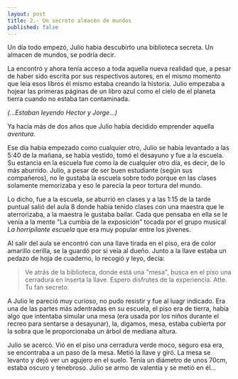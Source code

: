 ```yaml
---
layout: post
title: 2.- Un secreto almacén de mundos
published: false
---
```

Un día todo empezó, Julio habia descubirto una biblioteca secreta. Un almacen de mundos, se podría decir.

La encontró y ahora tenía acceso a toda aquella nueva realidad que, a pesar de haber sido escrita por sus respectivos autores, en el mismo momento que leía esos libros él mismo estaba creando la historia. Julio empezaba a hojear las primeras páginas de un libro azul como el cielo de el planeta tierra cuando no estaba tan contaminada.

_(...Estaban leyendo Hector y Jorge...)_

Ya hacía más de dos años que Julio había decidido emprender aquella _aventura_.

Ese día había empezado como cualquier otro, Julio se había levantado a las 5:40 de la mañana, se había vestido, tomó el desayuno y fue a la escuela. Su estancia en la escuela fue como la de cualquier otro día, es decir, de lo más aburrido. Julio, a pesar de ser buen estudiante (según sus compañeros), no le gustaba la escuela sobre todo porque en las clases solamente memorizaba y eso le parecía la peor tortura del mundo.

Lo dicho, fue a la escuela, se aburrió en clases y a las 1:15 de la tarde puntual salió del aula 8 donde había tenido clases con una maestra que le aterrorizaba, a la maestra le gustaba bailar. Cada que pensaba en ella se le venía a la mente "La cumbia de la exposición" tocada por el grupo musical _La horripilante escuela_ que era muy popular entre los jóvenes. 

Al salir del aula se encontró con una llave tirada en el piso, era de color amarillo cerilla, se la guardó por si veía al dueño. Junto a la llave estaba un pedazo de hoja de cuaderno, lo recogió y leyo, decía:

> Ve atrás de la biblioteca, donde está una "mesa", busca en el piso una cerradura en inserta la llave. Espero disfrutes de la experiencia.
> Atte. Tu fan secreto.

A Julio le pareció muy curioso, no pudo resistir y fue al luagr indicado. Era una de las partes más adentradas en su escuela, el piso era de tierra, había algo que intentaba simular una mesa (era usada por los niños durante el recreo para sentarse a desayunar), la, digamos, mesa, estaba cubierta por la sobra que le proporcionaba un árbol de mediana altura.

Julio se acercó. Vió en el piso una cerradura verde moco, seguro esa era, se encontraba a un paso de la mesa. Metió la llave y giró. La mesa se levanto y dejó ver un agujero en el suelo. Tenía un diámetro de unos 70cm, estaba oscuro y tenebroso. Julio se armo de valentía y se metió en él...